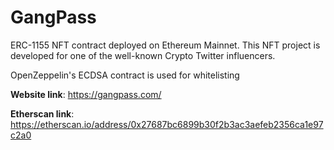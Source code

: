 # GangPass
ERC-1155 NFT contract deployed on Ethereum Mainnet. This NFT project is developed for one of the well-known Crypto Twitter influencers.

OpenZeppelin's ECDSA contract is used for whitelisting

**Website link**:
https://gangpass.com/

**Etherscan link**:
https://etherscan.io/address/0x27687bc6899b30f2b3ac3aefeb2356ca1e97c2a0
